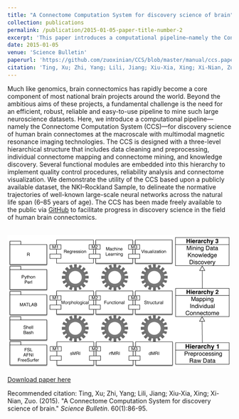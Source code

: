 ```yaml
---
title: "A Connectome Computation System for discovery science of brain"
collection: publications
permalink: /publication/2015-01-05-paper-title-number-2
excerpt: 'This paper introduces a computational pipeline—namely the Connectome Computation System (CCS).'
date: 2015-01-05
venue: 'Science Bulletin'
paperurl: 'https://github.com/zuoxinian/CCS/blob/master/manual/ccs.paper.pdf'
citation: 'Ting, Xu; Zhi, Yang; Lili, Jiang; Xiu-Xia, Xing; Xi-Nian, Zuo. (2015). &quot;A Connectome Computation System for discovery science of brain.&quot; <i>Science Bulletin</i>. 60(1):86-95.'
---
```

Much like genomics, brain connectomics has rapidly become a core component of most national brain projects around the world. Beyond the ambitious aims of these projects, a fundamental challenge is the need for an efficient, robust, reliable and easy-to-use pipeline to mine such large neuroscience datasets. Here, we introduce a computational pipeline—namely the Connectome Computation System (CCS)—for discovery science of human brain connectomes at the macroscale with multimodal magnetic resonance imaging technologies. The CCS is designed with a three-level hierarchical structure that includes data cleaning and preprocessing, individual connectome mapping and connectome mining, and knowledge discovery. Several functional modules are embedded into this hierarchy to implement quality control procedures, reliability analysis and connectome visualization. We demonstrate the utility of the CCS based upon a publicly available dataset, the NKI–Rockland Sample, to delineate the normative trajectories of well-known large-scale neural networks across the natural life span (6–85 years of age). The CCS has been made freely available to the public via [GitHub](https://github.com/zuoxinian/CCS) to facilitate progress in discovery science in the field of human brain connectomics.

<br/><img src='/images/CCS-logo500x300.png'><br/>

[Download paper here](https://github.com/zuoxinian/CCS/blob/master/manual/ccs.paper.pdf)

Recommended citation: Ting, Xu; Zhi, Yang; Lili, Jiang; Xiu-Xia, Xing; Xi-Nian, Zuo. (2015). "A Connectome Computation System for discovery science of brain." <i>Science Bulletin</i>. 60(1):86-95.
